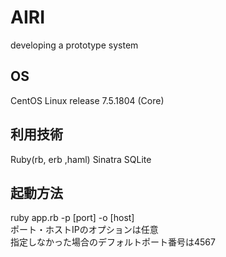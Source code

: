 # AIRI
 developing a prototype system

## OS
CentOS Linux release 7.5.1804 (Core)

## 利用技術
Ruby(rb, erb ,haml)
Sinatra
SQLite

## 起動方法
ruby app.rb -p [port] -o [host]  
ポート・ホストIPのオプションは任意  
指定しなかった場合のデフォルトポート番号は4567

